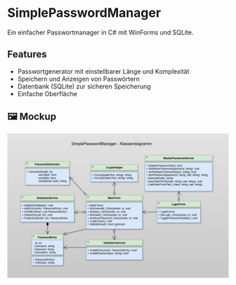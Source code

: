 # SimplePasswordManager

Ein einfacher Passwortmanager in C# mit WinForms und SQLite.

## Features

- Passwortgenerator mit einstellbarer Länge und Komplexität
- Speichern und Anzeigen von Passwörtern
- Datenbank (SQLite) zur sicheren Speicherung
- Einfache Oberfläche

## 🖼️ Mockup

![Klassendiagramm](docs/UML/class_diagram.jpg)
